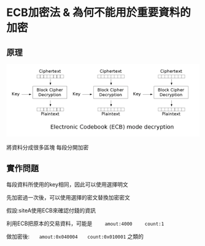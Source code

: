 # ECB加密法 & 為何不能用於重要資料的加密

## 原理
![avatar](https://github.com/wh00am1/notes/blob/master/Ecb_decryption.png)

將資料分成很多區塊 每段分開加密

## 實作問題

每段資料所使用的key相同，因此可以使用選擇明文

先加密過一次後，可以使用選擇的密文替換加密密文

假設:siteA使用ECB來確認付錢的資訊

利用ECB把原本的交易資料，可能是
`    amout:4000`
`    count:1`
   
做加密後:
`   amout:0x040004`
`   count:0x010001`
之類的

